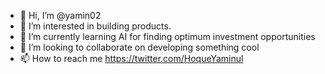 - 👋 Hi, I’m @yamin02
- 👀 I’m interested in building products.
- 🌱 I’m currently learning AI for finding optimum investment opportunities
- 💞️ I’m looking to collaborate on developing something cool
- 📫 How to reach me https://twitter.com/HoqueYaminul

<!---
yamin02/yamin02 is a ✨ special ✨ repository because its `README.md` (this file) appears on your GitHub profile.
You can click the Preview link to take a look at your changes.
--->
